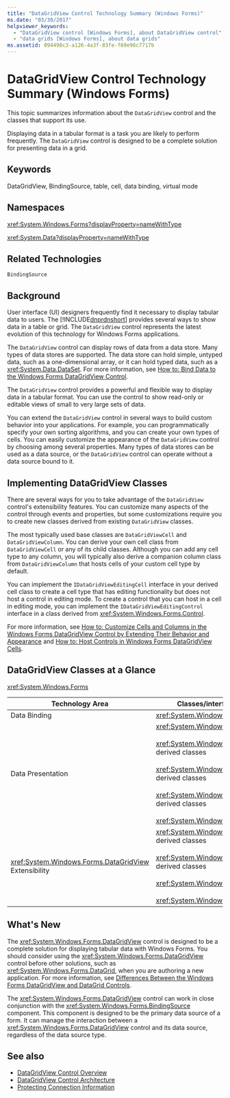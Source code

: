 ```yaml
---
title: "DataGridView Control Technology Summary (Windows Forms)"
ms.date: "03/30/2017"
helpviewer_keywords: 
  - "DataGridView control [Windows Forms], about DataGridView control"
  - "data grids [Windows Forms], about data grids"
ms.assetid: 094498c3-a126-4a3f-83fe-f69e96c7717b
---
```

# DataGridView Control Technology Summary (Windows Forms)
This topic summarizes information about the `DataGridView` control and the classes that support its use.  
  
 Displaying data in a tabular format is a task you are likely to perform frequently. The `DataGridView` control is designed to be a complete solution for presenting data in a grid.  
  
## Keywords  
 DataGridView, BindingSource, table, cell, data binding, virtual mode  
  
## Namespaces  
 <xref:System.Windows.Forms?displayProperty=nameWithType>  
  
 <xref:System.Data?displayProperty=nameWithType>  
  
## Related Technologies  
 `BindingSource`  
  
## Background  
 User interface (UI) designers frequently find it necessary to display tabular data to users. The [!INCLUDE[dnprdnshort](../../../../includes/dnprdnshort-md.md)] provides several ways to show data in a table or grid. The `DataGridView` control represents the latest evolution of this technology for Windows Forms applications.  
  
 The `DataGridView` control can display rows of data from a data store. Many types of data stores are supported. The data store can hold simple, untyped data, such as a one-dimensional array, or it can hold typed data, such as a <xref:System.Data.DataSet>. For more information, see [How to: Bind Data to the Windows Forms DataGridView Control](how-to-bind-data-to-the-windows-forms-datagridview-control.md).  
  
 The `DataGridView` control provides a powerful and flexible way to display data in a tabular format. You can use the control to show read-only or editable views of small to very large sets of data.  
  
 You can extend the `DataGridView` control in several ways to build custom behavior into your applications. For example, you can programmatically specify your own sorting algorithms, and you can create your own types of cells. You can easily customize the appearance of the `DataGridView` control by choosing among several properties. Many types of data stores can be used as a data source, or the `DataGridView` control can operate without a data source bound to it.  
  
## Implementing DataGridView Classes  
 There are several ways for you to take advantage of the `DataGridView` control's extensibility features. You can customize many aspects of the control through events and properties, but some customizations require you to create new classes derived from existing `DataGridView` classes.  
  
 The most typically used base classes are `DataGridViewCell` and `DataGridViewColumn`. You can derive your own cell class from `DataGridViewCell` or any of its child classes. Although you can add any cell type to any column, you will typically also derive a companion column class from `DataGridViewColumn` that hosts cells of your custom cell type by default.  
  
 You can implement the `IDataGridViewEditingCell` interface in your derived cell class to create a cell type that has editing functionality but does not host a control in editing mode. To create a control that you can host in a cell in editing mode, you can implement the `IDataGridViewEditingControl` interface in a class derived from <xref:System.Windows.Forms.Control>.  
  
 For more information, see [How to: Customize Cells and Columns in the Windows Forms DataGridView Control by Extending Their Behavior and Appearance](customize-cells-and-columns-in-the-datagrid-by-extending-behavior.md) and [How to: Host Controls in Windows Forms DataGridView Cells](how-to-host-controls-in-windows-forms-datagridview-cells.md).  
  
## DataGridView Classes at a Glance  
 <xref:System.Windows.Forms>  
  
|Technology Area|Classes/interfaces/configuration elements|  
|---------------------|-------------------------------------------------|  
|Data Binding|<xref:System.Windows.Forms.BindingSource>|  
|Data Presentation|<xref:System.Windows.Forms.DataGridView><br /><br /> <xref:System.Windows.Forms.DataGridViewCell> and derived classes<br /><br /> <xref:System.Windows.Forms.DataGridViewRow> and derived classes<br /><br /> <xref:System.Windows.Forms.DataGridViewColumn> and derived classes<br /><br /> <xref:System.Windows.Forms.DataGridViewCellStyle>|  
|<xref:System.Windows.Forms.DataGridView> Extensibility|<xref:System.Windows.Forms.DataGridViewCell> and derived classes<br /><br /> <xref:System.Windows.Forms.DataGridViewColumn> and derived classes<br /><br /> <xref:System.Windows.Forms.IDataGridViewEditingCell><br /><br /> <xref:System.Windows.Forms.IDataGridViewEditingControl>|  
  
## What's New  
 The <xref:System.Windows.Forms.DataGridView> control is designed to be a complete solution for displaying tabular data with Windows Forms. You should consider using the <xref:System.Windows.Forms.DataGridView> control before other solutions, such as <xref:System.Windows.Forms.DataGrid>, when you are authoring a new application. For more information, see [Differences Between the Windows Forms DataGridView and DataGrid Controls](differences-between-the-windows-forms-datagridview-and-datagrid-controls.md).  
  
 The <xref:System.Windows.Forms.DataGridView> control can work in close conjunction with the <xref:System.Windows.Forms.BindingSource> component. This component is designed to be the primary data source of a form. It can manage the interaction between a <xref:System.Windows.Forms.DataGridView> control and its data source, regardless of the data source type.  
  
## See also
- [DataGridView Control Overview](datagridview-control-overview-windows-forms.md)
- [DataGridView Control Architecture](datagridview-control-architecture-windows-forms.md)
- [Protecting Connection Information](../../../../docs/framework/data/adonet/protecting-connection-information.md)
